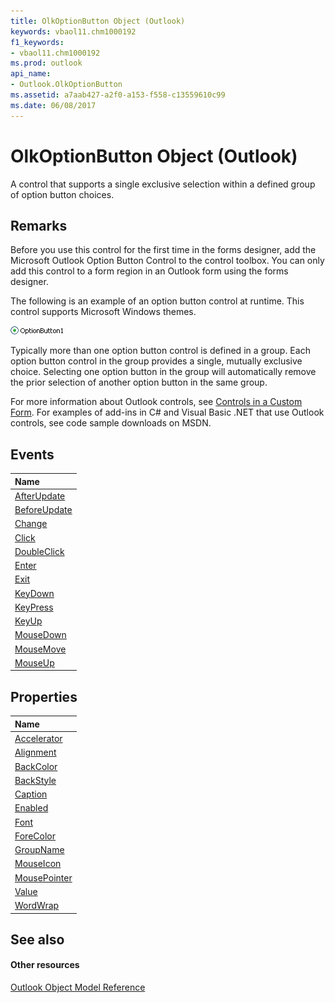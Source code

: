 ```yaml
---
title: OlkOptionButton Object (Outlook)
keywords: vbaol11.chm1000192
f1_keywords:
- vbaol11.chm1000192
ms.prod: outlook
api_name:
- Outlook.OlkOptionButton
ms.assetid: a7aab427-a2f0-a153-f558-c13559610c99
ms.date: 06/08/2017
---
```



# OlkOptionButton Object (Outlook)

A control that supports a single exclusive selection within a defined group of option button choices.


## Remarks

Before you use this control for the first time in the forms designer, add the Microsoft Outlook Option Button Control to the control toolbox. You can only add this control to a form region in an Outlook form using the forms designer.

The following is an example of an option button control at runtime. This control supports Microsoft Windows themes.


![Option button](images/olOptionButton_ZA10120824.gif)



Typically more than one option button control is defined in a group. Each option button control in the group provides a single, mutually exclusive choice. Selecting one option button in the group will automatically remove the prior selection of another option button in the same group.

For more information about Outlook controls, see [Controls in a Custom Form](http://msdn.microsoft.com/library/fcba1b34-c526-5d01-8644-cb8852bd2348%28Office.15%29.aspx). For examples of add-ins in C# and Visual Basic .NET that use Outlook controls, see code sample downloads on MSDN. 


## Events



|**Name**|
|:-----|
|[AfterUpdate](Outlook.OlkOptionButton.AfterUpdate.md)|
|[BeforeUpdate](Outlook.OlkOptionButton.BeforeUpdate.md)|
|[Change](Outlook.OlkOptionButton.Change.md)|
|[Click](Outlook.OlkOptionButton.Click.md)|
|[DoubleClick](Outlook.OlkOptionButton.DoubleClick.md)|
|[Enter](Outlook.OlkOptionButton.Enter.md)|
|[Exit](Outlook.OlkOptionButton.Exit.md)|
|[KeyDown](Outlook.OlkOptionButton.KeyDown.md)|
|[KeyPress](Outlook.OlkOptionButton.KeyPress.md)|
|[KeyUp](Outlook.OlkOptionButton.KeyUp.md)|
|[MouseDown](Outlook.OlkOptionButton.MouseDown.md)|
|[MouseMove](Outlook.OlkOptionButton.MouseMove.md)|
|[MouseUp](Outlook.OlkOptionButton.MouseUp.md)|

## Properties



|**Name**|
|:-----|
|[Accelerator](Outlook.OlkOptionButton.Accelerator.md)|
|[Alignment](Outlook.OlkOptionButton.Alignment.md)|
|[BackColor](Outlook.OlkOptionButton.BackColor.md)|
|[BackStyle](Outlook.OlkOptionButton.BackStyle.md)|
|[Caption](Outlook.OlkOptionButton.Caption.md)|
|[Enabled](Outlook.OlkOptionButton.Enabled.md)|
|[Font](Outlook.OlkOptionButton.Font.md)|
|[ForeColor](Outlook.OlkOptionButton.ForeColor.md)|
|[GroupName](Outlook.OlkOptionButton.GroupName.md)|
|[MouseIcon](Outlook.OlkOptionButton.MouseIcon.md)|
|[MousePointer](Outlook.OlkOptionButton.MousePointer.md)|
|[Value](Outlook.OlkOptionButton.Value.md)|
|[WordWrap](Outlook.OlkOptionButton.WordWrap.md)|

## See also


#### Other resources


[Outlook Object Model Reference](http://msdn.microsoft.com/library/73221b13-d8d8-99b8-3394-b95dbbfd5ddc%28Office.15%29.aspx)
